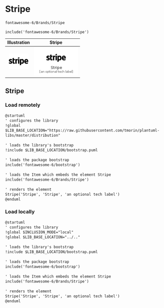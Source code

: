 # Stripe


```text
fontawesome-6/Brands/Stripe
```

```text
include('fontawesome-6/Brands/Stripe')
```



| Illustration | Stripe |
| :---: | :---: |
| ![illustration for Illustration](../../fontawesome-6/Brands/Stripe.png) | ![illustration for Stripe](../../fontawesome-6/Brands/Stripe.Local.png) |




## Stripe

### Load remotely
```plantuml
@startuml
' configures the library
!global $LIB_BASE_LOCATION="https://raw.githubusercontent.com/tmorin/plantuml-libs/master/distribution"

' loads the library's bootstrap
!include $LIB_BASE_LOCATION/bootstrap.puml

' loads the package bootstrap
include('fontawesome-6/bootstrap')

' loads the Item which embeds the element Stripe
include('fontawesome-6/Brands/Stripe')

' renders the element
Stripe('Stripe', 'Stripe', 'an optional tech label')
@enduml
```

### Load locally
```plantuml
@startuml
' configures the library
!global $INCLUSION_MODE="local"
!global $LIB_BASE_LOCATION="../.."

' loads the library's bootstrap
!include $LIB_BASE_LOCATION/bootstrap.puml

' loads the package bootstrap
include('fontawesome-6/bootstrap')

' loads the Item which embeds the element Stripe
include('fontawesome-6/Brands/Stripe')

' renders the element
Stripe('Stripe', 'Stripe', 'an optional tech label')
@enduml
```

